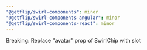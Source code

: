 ```yaml
---
"@getflip/swirl-components": minor
"@getflip/swirl-components-angular": minor
"@getflip/swirl-components-react": minor
---
```


Breaking: Replace "avatar" prop of SwirlChip with slot
